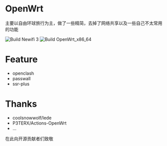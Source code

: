 # OpenWrt

主要以自由环球旅行为主，做了一些精简，去掉了网络共享以及一些自己不太常用的功能

![Build Newifi 3](https://github.com/ceylog/OpenWrt/workflows/Build%20Newifi%203/badge.svg?branch=master)
![Build OpenWrt_x86_64](https://github.com/ceylog/OpenWrt/workflows/Build%20OpenWrt_x86_64/badge.svg?branch=master)

# Feature
- openclash
- passwall
- ssr-plus

# Thanks 
- coolsnowwolf/lede
- P3TERX/Actions-OpenWrt
- ...

在此向开源贡献者们致敬
